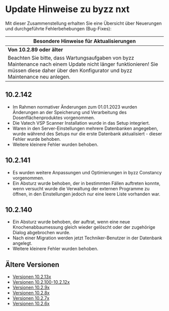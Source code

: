 # Update Hinweise zu byzz nxt

Mit dieser Zusammenstellung erhalten Sie eine Übersicht über Neuerungen und durchgeführte Fehlerbehebungen (Bug-Fixes):

|**Besondere Hinweise für Aktualisierungen**|
|---|
|**Von 10.2.89 oder älter**
Beachten Sie bitte, dass Wartungsaufgaben von byzz Maintenance nach einem Update nicht länger funktionieren! Sie müssen diese daher über den Konfigurator und byzz Maintenance neu anlegen.|

## 10.2.142
- Im Rahmen normativer Änderungen zum 01.01.2023 wurden Änderungen an der Speicherung und Verarbeitung des Dosenflächenproduktes vorgenommen.
- Die Vatech VSP Scanner Installation wurde in das Setup integriert.
- Waren in den Server-Einstellungen mehrere Datenbanken angegeben, wurde während des Setups nur die erste Datenbank aktualisiert - dieser Fehler wurde behoben.
- Weitere kleinere Fehler wurden behoben.

## 10.2.141
- Es wurden weitere Anpassungen und Optimierungen in byzz Constancy vorgenommen.
- Ein Absturz wurde behoben, der in bestimmten Fällen auftreten konnte, wenn versucht wurde die Verwaltung der externen Programme zu öffnen, in den Einstellungen jedoch nur eine leere Liste vorhanden war.

## 10.2.140
- Ein Absturz wurde behoben, der auftrat, wenn eine neue Knochenabbaumessung gleich wieder gelöscht oder der zugehörige Dialog abgebrochen wurde.
- Nach einer Migration werden jetzt Techniker-Benutzer in der Datenbank angelegt.
- Weitere kleinere Fehler wurden behoben.

## Ältere Versionen
- [Versionen 10.2.13x](de/UpdateNews-10.2.13x.md)
- [Versionen 10.2.100-10.2.12x](de/UpdateNews-10.2.12x.md)
- [Versionen 10.2.9x](de/UpdateNews-10.2.9x.md)
- [Versionen 10.2.8x](de/UpdateNews-10.2.8x.md)
- [Versionen 10.2.7x](de/UpdateNews-10.2.7x.md)
- [Versionen 10.2.6x](de/UpdateNews-10.2.6x.md)